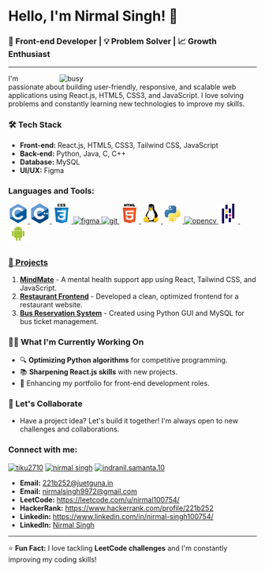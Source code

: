 # Hello, I'm Nirmal Singh! 👋

### 🚀 Front-end Developer | 💡 Problem Solver | 📈 Growth Enthusiast

---
<img style="padding-left:50px" align="right" alt="busy" width="400" src="https://miro.medium.com/v2/resize:fit:1360/0*7Q3yvSIv_t0ioJ-Z.gif">
I'm passionate about building user-friendly, responsive, and scalable web applications using React.js, HTML5, CSS3, and JavaScript. I love solving problems and constantly learning new technologies to improve my skills.

### 🛠 Tech Stack

- **Front-end:** React.js, HTML5, CSS3, Tailwind CSS, JavaScript
- **Back-end:** Python, Java, C, C++
- **Database:** MySQL
- **UI/UX:** Figma


<h3 align="left">Languages and Tools:</h3>
<p align="left"> <a href="https://www.cprogramming.com/" target="_blank" rel="noreferrer"> <img src="https://raw.githubusercontent.com/devicons/devicon/master/icons/c/c-original.svg" alt="c" width="40" height="40"/> </a> <a href="https://www.w3schools.com/cpp/" target="_blank" rel="noreferrer"> <img src="https://raw.githubusercontent.com/devicons/devicon/master/icons/cplusplus/cplusplus-original.svg" alt="cplusplus" width="40" height="40"/> </a> <a href="https://www.w3schools.com/css/" target="_blank" rel="noreferrer"> <img src="https://raw.githubusercontent.com/devicons/devicon/master/icons/css3/css3-original-wordmark.svg" alt="css3" width="40" height="40"/> </a> <a href="https://www.figma.com/" target="_blank" rel="noreferrer"> <img src="https://www.vectorlogo.zone/logos/figma/figma-icon.svg" alt="figma" width="40" height="40"/> </a> <a href="https://git-scm.com/" target="_blank" rel="noreferrer"> <img src="https://www.vectorlogo.zone/logos/git-scm/git-scm-icon.svg" alt="git" width="40" height="40"/> </a> <a href="https://www.w3.org/html/" target="_blank" rel="noreferrer"> <img src="https://raw.githubusercontent.com/devicons/devicon/master/icons/html5/html5-original-wordmark.svg" alt="html5" width="40" height="40"/> </a> <a href="https://www.linux.org/" target="_blank" rel="noreferrer"> <img src="https://raw.githubusercontent.com/devicons/devicon/master/icons/linux/linux-original.svg" alt="linux" width="40" height="40"/> </a> <a href="https://www.python.org" target="_blank" rel="noreferrer"> <img src="https://raw.githubusercontent.com/devicons/devicon/master/icons/python/python-original.svg" alt="python" width="40" height="40"/> </a> 
<a href="https://opencv.org/" target="_blank" rel="noreferrer"> <img src="https://www.vectorlogo.zone/logos/opencv/opencv-icon.svg" alt="opencv" width="40" height="40"/> </a> <a href="https://pandas.pydata.org/" target="_blank" rel="noreferrer"> <img src="https://raw.githubusercontent.com/devicons/devicon/2ae2a900d2f041da66e950e4d48052658d850630/icons/pandas/pandas-original.svg" alt="pandas" width="40" height="40"/> </a> <a href="https://www.python.org" target="_blank" rel="noreferrer"> <img
<a href="https://developer.android.com" target="_blank" rel="noreferrer"> <img src="https://raw.githubusercontent.com/devicons/devicon/master/icons/android/android-original-wordmark.svg" alt="android" width="40" height="40"/>                                                                                                                                                                                                                                                                                                      
</p>


### 📝 Projects

1. **[MindMate](#)** - A mental health support app using React, Tailwind CSS, and JavaScript.
2. **[Restaurant Frontend](#)** - Developed a clean, optimized frontend for a restaurant website.
3. **[Bus Reservation System](#)** - Created using Python GUI and MySQL for bus ticket management.

### 👨‍💻 What I'm Currently Working On

- 🔍 **Optimizing Python algorithms** for competitive programming.
- 📚 **Sharpening React.js skills** with new projects.
- 💼 Enhancing my portfolio for front-end development roles.

### 🎯 Let's Collaborate

- Have a project idea? Let's build it together! I'm always open to new challenges and collaborations.

<h3 align="left">Connect with me:</h3>
<p align="left">
<a href="https://x.com/nirmalsingh9972/" target="blank"><img align="center" src="https://raw.githubusercontent.com/rahuldkjain/github-profile-readme-generator/master/src/images/icons/Social/twitter.svg" alt="tiku2710" height="30" width="40" /></a>
<a href="https://www.linkedin.com/in/nirmal-singh100754/" target="blank"><img align="center" src="https://raw.githubusercontent.com/rahuldkjain/github-profile-readme-generator/master/src/images/icons/Social/linked-in-alt.svg" alt="nirmal singh" height="30" width="40" /></a>
<a href="https://www.instagram.com/nirmal100754/?hl=en" target="blank"><img align="center" src="https://raw.githubusercontent.com/rahuldkjain/github-profile-readme-generator/master/src/images/icons/Social/instagram.svg" alt="indranil.samanta.10" height="30" width="40" /></a>
</p>

- **Email:** 221b252@juetguna.in
- **Email:** nirmalsingh9972@gmail.com
- **LeetCode:** https://leetcode.com/u/nirmal100754/
- **HackerRank:** https://www.hackerrank.com/profile/221b252
- **Linkedin:** https://www.linkedin.com/in/nirmal-singh100754/
- **LinkedIn:** [Nirmal Singh](https://www.linkedin.com/in/nirmal-singh100754/)

---

⭐ **Fun Fact:** I love tackling **LeetCode challenges** and I'm constantly improving my coding skills!
